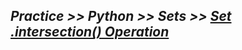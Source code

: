 ## ***Practice >> Python >> Sets >> [Set .intersection() Operation](https://www.hackerrank.com/challenges/py-set-intersection-operation/problem)***
